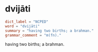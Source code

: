 # dvijāti

``` toml
dict_label = "NCPED"
word = "dvijāti"
summary = "having two births; a brahman."
grammar_comment = "m(fn)."
```

having two births; a brahman.

